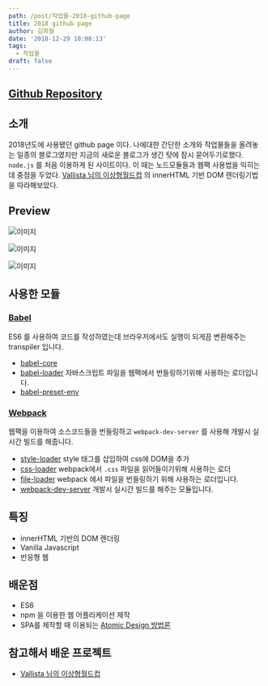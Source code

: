 ```yaml
---
path: /post/작업물-2018-github-page
title: 2018 github page
author: 김희철
date: '2018-12-29 10:08:13'
tags:
  - 작업물
draft: false
---
```


## [Github Repository](https://github.com/heecheolman/Portfolio-2018__source)

## 소개

2018년도에 사용됐던 github page 이다. 나에대한 간단한 소개와 작업물들을 올려놓는 일종의 블로그였지만 지금의 새로운 블로그가 생긴 탓에 잠시 묻어두기로했다.
`node.js` 를 처음 이용하게 된 사이트이다. 이 때는 노드모듈들과 웹팩 사용법을 익히는데 중점을 두었다. [Vallista 님의 이상형월드컵](https://github.com/Vallista/ideal-type-world-cup-source) 의 innerHTML 기반 DOM 렌더링기법을 따라해보았다.

## Preview

![이미지](https://heecheolman.github.io/static/img/preview-1.b9d0351.png)

![이미지](https://heecheolman.github.io/static/img/preview-2.8581fa5.png)

![이미지](https://heecheolman.github.io/static/img/preview-3.fcbc130.png)

## 사용한 모듈

### [Babel](https://babeljs.io/)

ES6 를 사용하여 코드를 작성하였는데 브라우저에서도 실행이 되게끔 변환해주는 transpiler 입니다.

- [babel-core](https://www.npmjs.com/package/babel-core)
- [babel-loader](https://github.com/babel/babel-loader) 자바스크립트 파일을 웹팩에서 번들링하기위해 사용하는 로더입니다.
- [babel-preset-env](https://babeljs.io/docs/en/babel-preset-env)

### [Webpack](https://webpack.js.org/)

웹팩을 이용하여 소스코드들을 번들링하고 `webpack-dev-server` 를 사용해 개발시 실시간 빌드를 해줍니다.

- [style-loader](https://github.com/webpack-contrib/style-loader) style 태그를 삽입하여 css에 DOM을 추가
- [css-loader](https://github.com/webpack-contrib/css-loader) webpack에서 `.css` 파일을 읽어들이기위해 사용하는 로더
- [file-loader](https://github.com/webpack-contrib/file-loader) webpack 에서 파일을 번들링하기 위해 사용하는 로더입니다.
- [webpack-dev-server](https://github.com/webpack/webpack-dev-server) 개발시 실시간 빌드를 해주는 모듈입니다.

## 특징

- innerHTML 기반의 DOM 렌더링
- Vanilla Javascript
- 반응형 웹

## 배운점

- ES6
- npm 을 이용한 웹 어플리케이션 제작
- SPA를 제작할 때 이용되는 [Atomic Design 방법론](http://bradfrost.com/blog/post/atomic-web-design/)

## 참고해서 배운 프로젝트

- [Vallista 님의 이상형월드컵](https://github.com/Vallista/ideal-type-world-cup-source)
